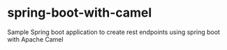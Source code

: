 # spring-boot-with-camel
Sample Spring boot application to create rest endpoints using spring boot with Apache Camel
